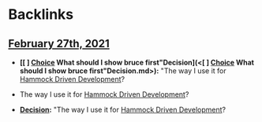
# Backlinks
## [February 27th, 2021](<February 27th, 2021.md>)
- **[[ ] [Choice](<Choice.md>) What should I show bruce first"Decision](<[ ] [Choice](<Choice.md>) What should I show bruce first"Decision.md>):** "The way I use it for [Hammock Driven Development](<Hammock Driven Development.md>)?

- The way I use it for [Hammock Driven Development](<Hammock Driven Development.md>)?

- **[Decision](<Decision.md>):** "The way I use it for [Hammock Driven Development](<Hammock Driven Development.md>)?

